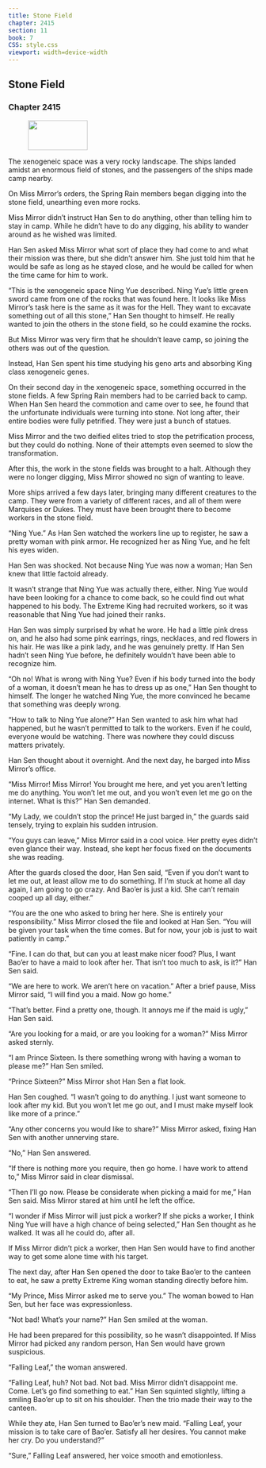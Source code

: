 ```yaml
---
title: Stone Field
chapter: 2415
section: 11
book: 7
CSS: style.css
viewport: width=device-width
---
```


## Stone Field

### Chapter 2415

<figure>
	<img src="../Images/gem.gif" alt="" id="gem" width="120" height="60" />
</figure>

The xenogeneic space was a very rocky landscape. The ships landed amidst an enormous field of stones, and the passengers of the ships made camp nearby.

On Miss Mirror’s orders, the Spring Rain members began digging into the stone field, unearthing even more rocks.

Miss Mirror didn’t instruct Han Sen to do anything, other than telling him to stay in camp. While he didn’t have to do any digging, his ability to wander around as he wished was limited.

Han Sen asked Miss Mirror what sort of place they had come to and what their mission was there, but she didn’t answer him. She just told him that he would be safe as long as he stayed close, and he would be called for when the time came for him to work.

“This is the xenogeneic space Ning Yue described. Ning Yue’s little green sword came from one of the rocks that was found here. It looks like Miss Mirror’s task here is the same as it was for the Hell. They want to excavate something out of all this stone,” Han Sen thought to himself. He really wanted to join the others in the stone field, so he could examine the rocks.

But Miss Mirror was very firm that he shouldn’t leave camp, so joining the others was out of the question.

Instead, Han Sen spent his time studying his geno arts and absorbing King class xenogeneic genes.

On their second day in the xenogeneic space, something occurred in the stone fields. A few Spring Rain members had to be carried back to camp. When Han Sen heard the commotion and came over to see, he found that the unfortunate individuals were turning into stone. Not long after, their entire bodies were fully petrified. They were just a bunch of statues.

Miss Mirror and the two deified elites tried to stop the petrification process, but they could do nothing. None of their attempts even seemed to slow the transformation.

After this, the work in the stone fields was brought to a halt. Although they were no longer digging, Miss Mirror showed no sign of wanting to leave.

More ships arrived a few days later, bringing many different creatures to the camp. They were from a variety of different races, and all of them were Marquises or Dukes. They must have been brought there to become workers in the stone field.

“Ning Yue.” As Han Sen watched the workers line up to register, he saw a pretty woman with pink armor. He recognized her as Ning Yue, and he felt his eyes widen.

Han Sen was shocked. Not because Ning Yue was now a woman; Han Sen knew that little factoid already.

It wasn’t strange that Ning Yue was actually there, either. Ning Yue would have been looking for a chance to come back, so he could find out what happened to his body. The Extreme King had recruited workers, so it was reasonable that Ning Yue had joined their ranks.

Han Sen was simply surprised by what he wore. He had a little pink dress on, and he also had some pink earrings, rings, necklaces, and red flowers in his hair. He was like a pink lady, and he was genuinely pretty. If Han Sen hadn’t seen Ning Yue before, he definitely wouldn’t have been able to recognize him.

“Oh no! What is wrong with Ning Yue? Even if his body turned into the body of a woman, it doesn’t mean he has to dress up as one,” Han Sen thought to himself. The longer he watched Ning Yue, the more convinced he became that something was deeply wrong.

“How to talk to Ning Yue alone?” Han Sen wanted to ask him what had happened, but he wasn’t permitted to talk to the workers. Even if he could, everyone would be watching. There was nowhere they could discuss matters privately.

Han Sen thought about it overnight. And the next day, he barged into Miss Mirror’s office.

“Miss Mirror! Miss Mirror! You brought me here, and yet you aren’t letting me do anything. You won’t let me out, and you won’t even let me go on the internet. What is this?” Han Sen demanded.

“My Lady, we couldn’t stop the prince! He just barged in,” the guards said tensely, trying to explain his sudden intrusion.

“You guys can leave,” Miss Mirror said in a cool voice. Her pretty eyes didn’t even glance their way. Instead, she kept her focus fixed on the documents she was reading.

After the guards closed the door, Han Sen said, “Even if you don’t want to let me out, at least allow me to do something. If I’m stuck at home all day again, I am going to go crazy. And Bao’er is just a kid. She can’t remain cooped up all day, either.”

“You are the one who asked to bring her here. She is entirely your responsibility.” Miss Mirror closed the file and looked at Han Sen. “You will be given your task when the time comes. But for now, your job is just to wait patiently in camp.”

“Fine. I can do that, but can you at least make nicer food? Plus, I want Bao’er to have a maid to look after her. That isn’t too much to ask, is it?” Han Sen said.

“We are here to work. We aren’t here on vacation.” After a brief pause, Miss Mirror said, “I will find you a maid. Now go home.”

“That’s better. Find a pretty one, though. It annoys me if the maid is ugly,” Han Sen said.

“Are you looking for a maid, or are you looking for a woman?” Miss Mirror asked sternly.

“I am Prince Sixteen. Is there something wrong with having a woman to please me?” Han Sen smiled.

“Prince Sixteen?” Miss Mirror shot Han Sen a flat look.

Han Sen coughed. “I wasn’t going to do anything. I just want someone to look after my kid. But you won’t let me go out, and I must make myself look like more of a prince.”

“Any other concerns you would like to share?” Miss Mirror asked, fixing Han Sen with another unnerving stare.

“No,” Han Sen answered.

“If there is nothing more you require, then go home. I have work to attend to,” Miss Mirror said in clear dismissal.

“Then I’ll go now. Please be considerate when picking a maid for me,” Han Sen said. Miss Mirror stared at him until he left the office.

“I wonder if Miss Mirror will just pick a worker? If she picks a worker, I think Ning Yue will have a high chance of being selected,” Han Sen thought as he walked. It was all he could do, after all.

If Miss Mirror didn’t pick a worker, then Han Sen would have to find another way to get some alone time with his target.

The next day, after Han Sen opened the door to take Bao’er to the canteen to eat, he saw a pretty Extreme King woman standing directly before him.

“My Prince, Miss Mirror asked me to serve you.” The woman bowed to Han Sen, but her face was expressionless.

“Not bad! What’s your name?” Han Sen smiled at the woman.

He had been prepared for this possibility, so he wasn’t disappointed. If Miss Mirror had picked any random person, Han Sen would have grown suspicious.

“Falling Leaf,” the woman answered.

“Falling Leaf, huh? Not bad. Not bad. Miss Mirror didn’t disappoint me. Come. Let’s go find something to eat.” Han Sen squinted slightly, lifting a smiling Bao’er up to sit on his shoulder. Then the trio made their way to the canteen.

While they ate, Han Sen turned to Bao’er’s new maid. “Falling Leaf, your mission is to take care of Bao’er. Satisfy all her desires. You cannot make her cry. Do you understand?”

“Sure,” Falling Leaf answered, her voice smooth and emotionless.